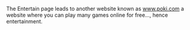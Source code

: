 The Entertain page leads to another website known as www.poki.com a website where you can play many games online for free..., hence entertainment.
